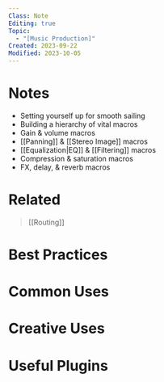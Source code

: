 ```yaml
---
Class: Note
Editing: true
Topic:
  - "[Music Production]"
Created: 2023-09-22
Modified: 2023-10-05
---
```


# Notes

- Setting yourself up for smooth sailing
- Building a hierarchy of vital macros
- Gain & volume macros
- [[Panning]] & [[Stereo Image]] macros
- [[Equalization|EQ]] & [[Filtering]] macros
- Compression & saturation macros
- FX, delay, & reverb macros

# Related

> [[Routing]]

# Best Practices

# Common Uses

# Creative Uses

# Useful Plugins
